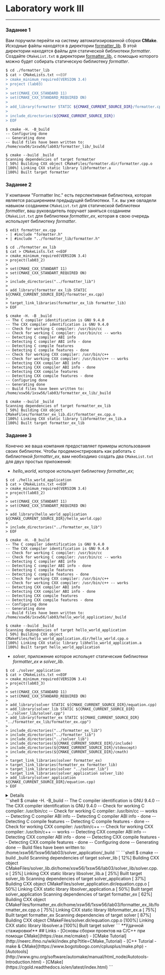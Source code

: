 # Laboratory work III
___

### Задание 1
Вам поручили перейти на систему автоматизированной сборки **CMake**.
Исходные файлы находятся в директории [formatter_lib](formatter_lib).
В этой директории находятся файлы для статической библиотеки *formatter*.
Создайте `CMakeList.txt` в директории [formatter_lib](formatter_lib),
с помощью которого можно будет собирать статическую библиотеку *formatter*.

```sh
$ cd ./formatter_lib
$ cat > CMakeLists.txt <<EOF
> cmake_minimum_required(VERSION 3.4)
> project (lab03)
> 
> set(CMAKE_CXX_STANDARD 11)
> set(CMAKE_CXX_STANDARD_REQUIRED ON)
> 
> add_library(formatter STATIC ${CMAKE_CURRENT_SOURCE_DIR}/formatter.cpp)
>
> include_directories(${CMAKE_CURRENT_SOURCE_DIR})
> EOF
```
```shell
$ cmake -H. -B_build
-- Configuring done
-- Generating done
-- Build files have been written to: /home/xsw56/1xsw56/lab03/formatter_lib/_build
```
```shell
$ cmake --build _build
Scanning dependencies of target formatter
[ 50%] Building CXX object CMakeFiles/formatter.dir/formatter.cpp.o
[100%] Linking CXX static library libformatter.a
[100%] Built target formatter
```
### Задание 2
У компании "Formatter Inc." есть перспективная библиотека,
которая является расширением предыдущей библиотеки. Т.к. вы уже овладели
навыком созданием `CMakeList.txt` для статической библиотеки *formatter*, ваш
руководитель поручает заняться созданием `CMakeList.txt` для библиотеки
*formatter_ex*, которая в свою очередь использует библиотеку *formatter*.
```shell
$ edit formatter_ex.cpp
- | #include "formatter.h"
+ | #include "../formatter_lib/formatter.h"
```
```shell
$ cd ./formatter_ex_lib
$ cat > CMakeLists.txt <<EOF
> cmake_minimum_required(VERSION 3.4)
> project(lab03_2)
> 
> set(CMAKE_CXX_STANDART 11)
> set(CMAKE_CXX_STANDART_REQUIRED ON)
> 
> include_directories("../formatter_lib")
>
> add_library(formatter_ex_lib STATIC ${CMAKE_CURRENT_SOURCE_DIR}/formatter_ex.cpp)
>
> target_link_libraries(formatter_ex_lib formatter_lib)
> EOF
```
```shell
$ cmake -H. -B _build
-- The C compiler identification is GNU 9.4.0
-- The CXX compiler identification is GNU 9.4.0
-- Check for working C compiler: /usr/bin/cc
-- Check for working C compiler: /usr/bin/cc -- works
-- Detecting C compiler ABI info
-- Detecting C compiler ABI info - done
-- Detecting C compile features
-- Detecting C compile features - done
-- Check for working CXX compiler: /usr/bin/c++
-- Check for working CXX compiler: /usr/bin/c++ -- works
-- Detecting CXX compiler ABI info
-- Detecting CXX compiler ABI info - done
-- Detecting CXX compile features
-- Detecting CXX compile features - done
-- Configuring done
-- Generating done
-- Build files have been written to: /home/xsw56/1xsw56/lab03/formatter_ex_lib/_build
```
```shell
$ cmake --build _build
Scanning dependencies of target formatter_ex_lib
[ 50%] Building CXX object CMakeFiles/formatter_ex_lib.dir/formatter_ex.cpp.o
[100%] Linking CXX static library libformatter_ex_lib.a
[100%] Built target formatter_ex_lib
```
### Задание 3
Конечно же ваша компания предоставляет примеры использования своих библиотек.
Чтобы продемонстрировать как работать с библиотекой *formatter_ex*,
вам необходимо создать два `CMakeList.txt` для двух простых приложений:
* *hello_world*, которое использует библиотеку *formatter_ex*;
```shell
$ cd ./hello_world_application
$ cat > CMakeLists.txt <<EOF
> cmake_minimum_required(VERSION 3.4)
> project(lab03_2)
>
> set(CMAKE_CXX_STANDART 11)
> set(CMAKE_CXX_STANDART_REQUIRED ON)
>
> add_library(hello_world_application ${CMAKE_CURRENT_SOURCE_DIR}/hello_world.cpp)
>
> include_directories("../formatter_ex_lib")
> EOF
```
```shell
$ cmake -H. -B_build
-- The C compiler identification is GNU 9.4.0
-- The CXX compiler identification is GNU 9.4.0
-- Check for working C compiler: /usr/bin/cc
-- Check for working C compiler: /usr/bin/cc -- works
-- Detecting C compiler ABI info
-- Detecting C compiler ABI info - done
-- Detecting C compile features
-- Detecting C compile features - done
-- Check for working CXX compiler: /usr/bin/c++
-- Check for working CXX compiler: /usr/bin/c++ -- works
-- Detecting CXX compiler ABI info
-- Detecting CXX compiler ABI info - done
-- Detecting CXX compile features
-- Detecting CXX compile features - done
-- Configuring done
-- Generating done
-- Build files have been written to: /home/xsw56/1xsw56/lab03/hello_world_application/_build
```
```shell
$ cmake --build _build
Scanning dependencies of target hello_world_application
[ 50%] Building CXX object CMakeFiles/hello_world_application.dir/hello_world.cpp.o
[100%] Linking CXX static library libhello_world_application.a
[100%] Built target hello_world_application
```
* *solver*, приложение которое испольует статические библиотеки *formatter_ex* и *solver_lib*.
```shell
$ cd ./solver_application
$ cat > CMakeLists.txt <<EOF
> cmake_minimum_required(VERSION 3.4) 
> project(lab03_3)
> 
> set(CMAKE_CXX_STANDARD 11)
> set(CMAKE_CXX_STANDARD_REQUIRED ON)
> 
> add_library(solver STATIC ${CMAKE_CURRENT_SOURCE_DIR}/equation.cpp)
> add_library(solver_lib STATIC ${CMAKE_CURRENT_SOURCE_DIR} "../solver_lib/solver.cpp")
> add_library(formatter_ex STATIC ${CMAKE_CURRENT_SOURCE_DIR} "../formatter_ex_lib/formatter_ex.cpp")
>
> include_directories("../formatter_ex_lib")
> include_directories("../formatter_lib")
> include_directories("../solver_lib")
> include_directories(${CMAKE_CURRENT_SOURCE_DIR}/include)
> include_directories(${CMAKE_CURRENT_SOURCE_DIR}/stdexcept)
> include_directories(${CMAKE_CURRENT_SOURCE_DIR}/cmath)
>
> target_link_libraries(solver formatter_ex)
> target_link_libraries(formatter_ex formatter_lib)
> target_link_libraries(solver "../solver_lib")
> target_link_libraries(solver_application solver_lib)
> add_library(solver_application ${CMAKE_CURRENT_SOURCE_DIR}/equation.cpp)
> EOF
```
<details>
```c++
.../TIMP_Labs/solver_lib/solver.cpp:14:21: error: ‘sqrtf’ is not a member of ‘std’
   14 |     x1 = (-b - std::sqrtf(d)) / (2 * a);
      |                     ^~~~~
   15 |     x2 = (-b + std::sqrtf(d)) / (2 * a);
      |                     ^~~~~
```
```c++
.../TIMP_Labs/solver_lib/solver.cpp:
$ edit solver.cpp
+ #include <cmath>
```
```c++
.../TIMP_Labs/solver_lib/solver.cpp:15:21: error: ‘sqrtf’ is not a member of ‘std’; did you mean ‘sqrt’?
   15 |     x1 = (-b - std::sqrtf(d)) / (2 * a);
      |                     ^~~~~
      |                     sqrt
   16 |     x2 = (-b + std::sqrtf(d)) / (2 * a);
      |                     ^~~~~
      |                     sqrt
```
```c++
.../TIMP_Labs/solver_lib/solver.cpp:
$ edit solver.cpp
-   15 |     x1 = (-b - std::sqrtf(d)) / (2 * a);
-   16 |     x2 = (-b + std::sqrtf(d)) / (2 * a);
+   15 |     x1 = (-b - sqrtf(d)) / (2 * a);
+   16 |     x2 = (-b + sqrtf(d)) / (2 * a);
```
</details>
```shell
$ cmake -H. -B_build
-- The C compiler identification is GNU 9.4.0
-- The CXX compiler identification is GNU 9.4.0
-- Check for working C compiler: /usr/bin/cc
-- Check for working C compiler: /usr/bin/cc -- works
-- Detecting C compiler ABI info
-- Detecting C compiler ABI info - done
-- Detecting C compile features
-- Detecting C compile features - done
-- Check for working CXX compiler: /usr/bin/c++
-- Check for working CXX compiler: /usr/bin/c++ -- works
-- Detecting CXX compiler ABI info
-- Detecting CXX compiler ABI info - done
-- Detecting CXX compile features
-- Detecting CXX compile features - done
-- Configuring done
-- Generating done
-- Build files have been written to: /home/xsw56/1xsw56/lab03/solver_application/_build
```
```shell
$ cmake --build _build
Scanning dependencies of target solver_lib
[ 12%] Building CXX object CMakeFiles/solver_lib.dir/home/xsw56/1xsw56/lab03/solver_lib/solver.cpp.o
[ 25%] Linking CXX static library libsolver_lib.a
[ 25%] Built target solver_lib
Scanning dependencies of target solver_application
[ 37%] Building CXX object CMakeFiles/solver_application.dir/equation.cpp.o
[ 50%] Linking CXX static library libsolver_application.a
[ 50%] Built target solver_application
Scanning dependencies of target formatter_ex
[ 62%] Building CXX object CMakeFiles/formatter_ex.dir/home/xsw56/1xsw56/lab03/formatter_ex_lib/formatter_ex.cpp.o
[ 75%] Linking CXX static library libformatter_ex.a
[ 75%] Built target formatter_ex
Scanning dependencies of target solver
[ 87%] Building CXX object CMakeFiles/solver.dir/equation.cpp.o
[100%] Linking CXX static library libsolver.a
[100%] Built target solver
```
**Удачной стажировки!**
## Links
- [Основы сборки проектов на С/C++ при помощи CMake](https://eax.me/cmake/)
- [CMake Tutorial](http://neerc.ifmo.ru/wiki/index.php?title=CMake_Tutorial)
- [C++ Tutorial - make & CMake](https://www.bogotobogo.com/cplusplus/make.php)
- [Autotools](http://www.gnu.org/software/automake/manual/html_node/Autotools-Introduction.html)
- [CMake](https://cgold.readthedocs.io/en/latest/index.html)
```
